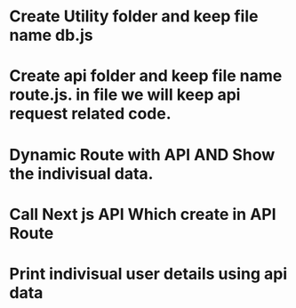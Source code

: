 # Create Utility folder and keep file name db.js

# Create api folder and keep file name route.js. in file we will keep api request related code.

# Dynamic Route with API AND Show the indivisual data.

# Call Next js API Which create in API Route

# Print indivisual user details using api data
